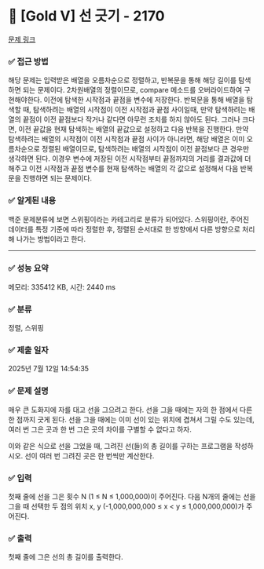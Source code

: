 #  📁 [Gold V] 선 긋기 - 2170 

[문제 링크](https://www.acmicpc.net/problem/2170) 


### ✅ 접근 방법
해당 문제는 입력받은 배열을 오름차순으로 정렬하고, 반복문을 통해 해당 길이를 탐색하면 되는 문제이다. 2차원배열의 정렬이므로, compare 메소드를 오버라이드하여 구현해야한다.
이전에 탐색한 시작점과 끝점을 변수에 저장한다. 반복문을 통해 배열을 탐색할 때, 탐색하려는 배열의 시작점이 이전 시작점과 끝점 사이일때, 만약 탐색하려는 배열의 끝점이 이전 끝점보다 작거나 같다면
아무런 조치를 하지 않아도 된다. 그러나 크다면, 이전 끝값을 현재 탐색하는 배열의 끝값으로 설정하고 다음 반복을 진행한다. 만약 탐색하려는 배열의 시작점이 이전 시작점과 끝점 사이가 아니라면,
해당 배열은 이미 오름차순으로 정렬된 배열이므로, 탐색하려는 배열의 시작점이 이전 끝점보다 큰 경우만 생각하면 된다. 이경우 변수에 저장된 이전 시작점부터 끝점까지의 거리를 결과값에 더해주고
이전 시작점과 끝점 변수를 현재 탐색하는 배열의 각 값으로 설정해서 다음 반복문을 진행하면 되는 문제이다.

### ✅ 알게된 내용
백준 문제분류에 보면 스위핑이라는 카테고리로 분류가 되어있다.
스위핑이란, 주어진 데이터를 특정 기준에 따라 정렬한 후, 정렬된 순서대로 한 방향에서 다른 방향으로 처리해 나가는 방법이라고 한다.

 
<hr>

### ✅ 성능 요약

메모리: 335412 KB, 시간: 2440 ms

### ✅ 분류

정렬, 스위핑

### ✅ 제출 일자

2025년 7월 12일 14:54:35

### ✅ 문제 설명

<p>매우 큰 도화지에 자를 대고 선을 그으려고 한다. 선을 그을 때에는 자의 한 점에서 다른 한 점까지 긋게 된다. 선을 그을 때에는 이미 선이 있는 위치에 겹쳐서 그릴 수도 있는데, 여러 번 그은 곳과 한 번 그은 곳의 차이를 구별할 수 없다고 하자.</p>

<p>이와 같은 식으로 선을 그었을 때, 그려진 선(들)의 총 길이를 구하는 프로그램을 작성하시오. 선이 여러 번 그려진 곳은 한 번씩만 계산한다.</p>

### ✅ 입력 

 <p>첫째 줄에 선을 그은 횟수 N (1 ≤ N ≤ 1,000,000)이 주어진다. 다음 N개의 줄에는 선을 그을 때 선택한 두 점의 위치 x, y (-1,000,000,000 ≤ x < y ≤ 1,000,000,000)가 주어진다.</p>

### ✅ 출력 

 <p>첫째 줄에 그은 선의 총 길이를 출력한다.</p>

